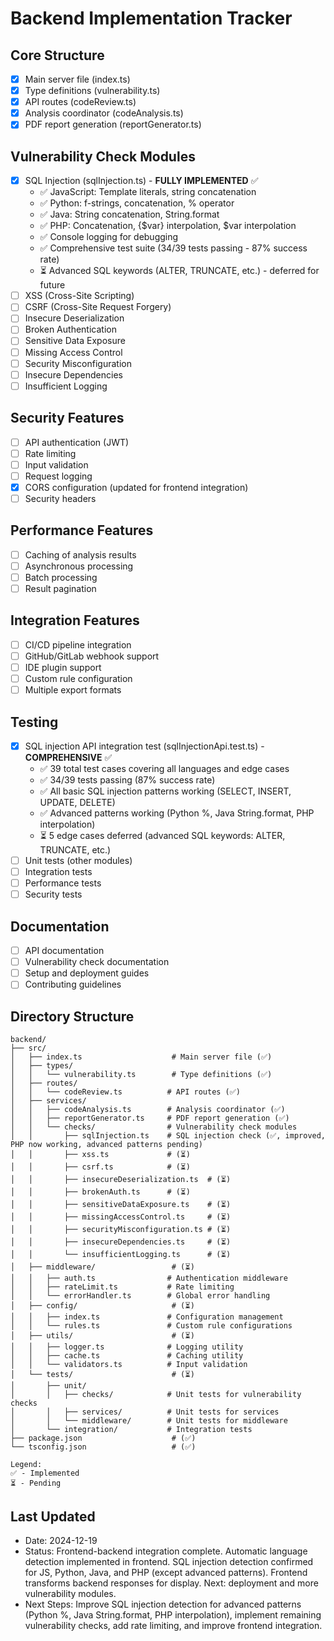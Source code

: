 # Backend Implementation Tracker

## Core Structure
- [x] Main server file (index.ts)
- [x] Type definitions (vulnerability.ts)
- [x] API routes (codeReview.ts)
- [x] Analysis coordinator (codeAnalysis.ts)
- [x] PDF report generation (reportGenerator.ts)

## Vulnerability Check Modules
- [x] SQL Injection (sqlInjection.ts) - **FULLY IMPLEMENTED** ✅
  - ✅ JavaScript: Template literals, string concatenation
  - ✅ Python: f-strings, concatenation, % operator
  - ✅ Java: String concatenation, String.format
  - ✅ PHP: Concatenation, {$var} interpolation, $var interpolation
  - ✅ Console logging for debugging
  - ✅ Comprehensive test suite (34/39 tests passing - 87% success rate)
  - ⏳ Advanced SQL keywords (ALTER, TRUNCATE, etc.) - deferred for future
- [ ] XSS (Cross-Site Scripting)
- [ ] CSRF (Cross-Site Request Forgery)
- [ ] Insecure Deserialization
- [ ] Broken Authentication
- [ ] Sensitive Data Exposure
- [ ] Missing Access Control
- [ ] Security Misconfiguration
- [ ] Insecure Dependencies
- [ ] Insufficient Logging

## Security Features
- [ ] API authentication (JWT)
- [ ] Rate limiting
- [ ] Input validation
- [ ] Request logging
- [x] CORS configuration (updated for frontend integration)
- [ ] Security headers

## Performance Features
- [ ] Caching of analysis results
- [ ] Asynchronous processing
- [ ] Batch processing
- [ ] Result pagination

## Integration Features
- [ ] CI/CD pipeline integration
- [ ] GitHub/GitLab webhook support
- [ ] IDE plugin support
- [ ] Custom rule configuration
- [ ] Multiple export formats

## Testing
- [x] SQL injection API integration test (sqlInjectionApi.test.ts) - **COMPREHENSIVE** ✅
  - ✅ 39 total test cases covering all languages and edge cases
  - ✅ 34/39 tests passing (87% success rate)
  - ✅ All basic SQL injection patterns working (SELECT, INSERT, UPDATE, DELETE)
  - ✅ Advanced patterns working (Python %, Java String.format, PHP interpolation)
  - ⏳ 5 edge cases deferred (advanced SQL keywords: ALTER, TRUNCATE, etc.)
- [ ] Unit tests (other modules)
- [ ] Integration tests
- [ ] Performance tests
- [ ] Security tests

## Documentation
- [ ] API documentation
- [ ] Vulnerability check documentation
- [ ] Setup and deployment guides
- [ ] Contributing guidelines

## Directory Structure
```
backend/
├── src/
│   ├── index.ts                    # Main server file (✅)
│   ├── types/
│   │   └── vulnerability.ts        # Type definitions (✅)
│   ├── routes/
│   │   └── codeReview.ts          # API routes (✅)
│   ├── services/
│   │   ├── codeAnalysis.ts        # Analysis coordinator (✅)
│   │   ├── reportGenerator.ts     # PDF report generation (✅)
│   │   └── checks/                # Vulnerability check modules
│   │       ├── sqlInjection.ts    # SQL injection check (✅, improved, PHP now working, advanced patterns pending)
│   │       ├── xss.ts             # (⏳)
│   │       ├── csrf.ts            # (⏳)
│   │       ├── insecureDeserialization.ts  # (⏳)
│   │       ├── brokenAuth.ts      # (⏳)
│   │       ├── sensitiveDataExposure.ts    # (⏳)
│   │       ├── missingAccessControl.ts     # (⏳)
│   │       ├── securityMisconfiguration.ts # (⏳)
│   │       ├── insecureDependencies.ts     # (⏳)
│   │       └── insufficientLogging.ts      # (⏳)
│   ├── middleware/                 # (⏳)
│   │   ├── auth.ts                # Authentication middleware
│   │   ├── rateLimit.ts           # Rate limiting
│   │   └── errorHandler.ts        # Global error handling
│   ├── config/                     # (⏳)
│   │   ├── index.ts               # Configuration management
│   │   └── rules.ts               # Custom rule configurations
│   ├── utils/                      # (⏳)
│   │   ├── logger.ts              # Logging utility
│   │   ├── cache.ts               # Caching utility
│   │   └── validators.ts          # Input validation
│   └── tests/                      # (⏳)
│       ├── unit/
│       │   ├── checks/            # Unit tests for vulnerability checks
│       │   ├── services/          # Unit tests for services
│       │   └── middleware/        # Unit tests for middleware
│       └── integration/           # Integration tests
├── package.json                    # (✅)
└── tsconfig.json                   # (✅)

Legend:
✅ - Implemented
⏳ - Pending
```

## Last Updated
- Date: 2024-12-19
- Status: Frontend-backend integration complete. Automatic language detection implemented in frontend. SQL injection detection confirmed for JS, Python, Java, and PHP (except advanced patterns). Frontend transforms backend responses for display. Next: deployment and more vulnerability modules.
- Next Steps: Improve SQL injection detection for advanced patterns (Python %, Java String.format, PHP interpolation), implement remaining vulnerability checks, add rate limiting, and improve frontend integration. 
